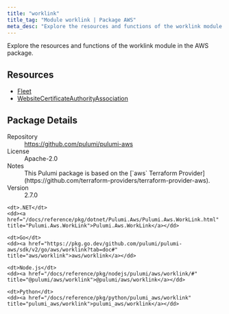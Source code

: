 ```yaml
---
title: "worklink"
title_tag: "Module worklink | Package AWS"
meta_desc: "Explore the resources and functions of the worklink module in the AWS package."
---
```


<!-- WARNING: this file was generated by Pulumi Docs Generator. -->
<!-- Do not edit by hand unless you're certain you know what you are doing! -->

Explore the resources and functions of the worklink module in the AWS package.

<h2 id="resources">Resources</h2>
<ul class="api">
    <li><a href="fleet" title="Fleet"><span class="symbol resource"></span>Fleet</a></li>
    <li><a href="websitecertificateauthorityassociation" title="WebsiteCertificateAuthorityAssociation"><span class="symbol resource"></span>WebsiteCertificateAuthorityAssociation</a></li>
</ul>

<h2 id="package-details">Package Details</h2>
<dl class="package-details">
	<dt>Repository</dt>
	<dd><a href="https://github.com/pulumi/pulumi-aws">https://github.com/pulumi/pulumi-aws</a></dd>
	<dt>License</dt>
	<dd>Apache-2.0</dd>
	<dt>Notes</dt>
	<dd>This Pulumi package is based on the [`aws` Terraform Provider](https://github.com/terraform-providers/terraform-provider-aws).</dd>
	<dt>Version</dt>
	<dd>2.7.0</dd>
</dl>



<dl class="tabular">

    <dt>.NET</dt>
    <dd><a href="/docs/reference/pkg/dotnet/Pulumi.Aws/Pulumi.Aws.WorkLink.html" title="Pulumi.Aws.WorkLink">Pulumi.Aws.WorkLink</a></dd>

    <dt>Go</dt>
    <dd><a href="https://pkg.go.dev/github.com/pulumi/pulumi-aws/sdk/v2/go/aws/worklink?tab=doc#" title="aws/worklink">aws/worklink</a></dd>

    <dt>Node.js</dt>
    <dd><a href="/docs/reference/pkg/nodejs/pulumi/aws/worklink/#" title="@pulumi/aws/worklink">@pulumi/aws/worklink</a></dd>

    <dt>Python</dt>
    <dd><a href="/docs/reference/pkg/python/pulumi_aws/worklink" title="pulumi_aws/worklink">pulumi_aws/worklink</a></dd>

</dl>


